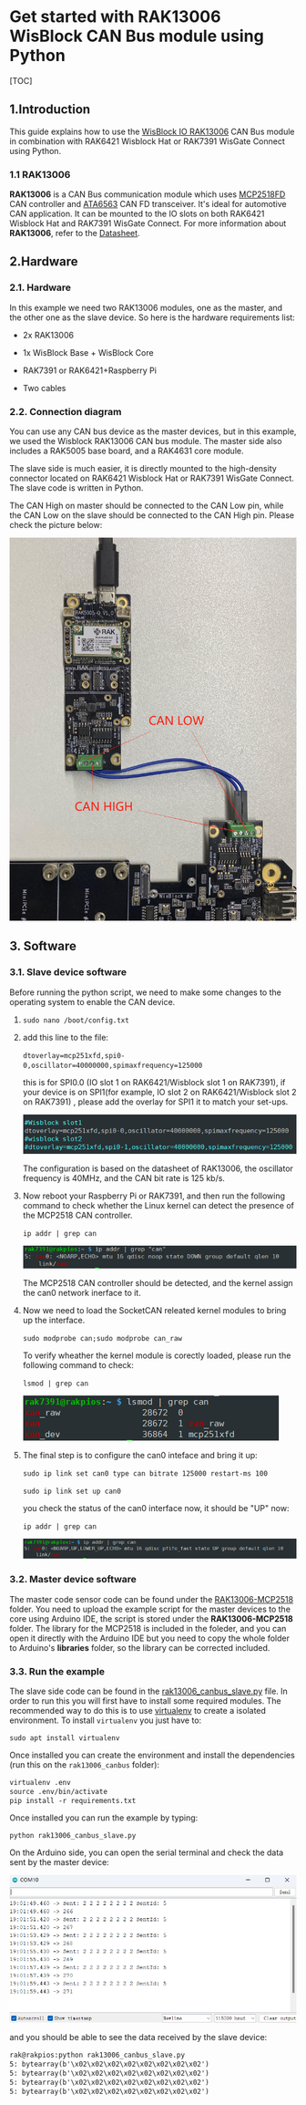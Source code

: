 # Get started with RAK13006 WisBlock CAN Bus module using Python

[TOC]

## 1.Introduction

This guide explains how to use the [WisBlock IO RAK13006](https://docs.rakwireless.com/Product-Categories/WisBlock/RAK13006/Overview/) CAN Bus module in combination with RAK6421 Wisblock Hat or RAK7391 WisGate Connect using Python. 

### 1.1 RAK13006

**RAK13006** is a CAN Bus communication module which uses [MCP2518FD](https://www.microchip.com/en-us/product/MCP2518FD) CAN controller and [ATA6563](https://www.microchip.com/en-us/product/ata6563) CAN FD transceiver. It's ideal for automotive CAN application. It can be mounted to the IO slots on both RAK6421 Wisblock Hat and RAK7391 WisGate Connect. For more information about **RAK13006**, refer to the [Datasheet](https://docs.rakwireless.com/Product-Categories/WisBlock/RAK13006/Datasheet/).

## 2.Hardware

### 2.1. Hardware

In this example we need two RAK13006 modules, one as the master, and the other one as the slave device. So here is the hardware requirements list:

- 2x RAK13006

- 1x WisBlock Base + WisBlock Core

- RAK7391 or RAK6421+Raspberry Pi

- Two cables

### 2.2. Connection diagram

You can use any CAN bus device as the master devices, but in this example, we used the Wisblock RAK13006 CAN bus module. The master side also includes a RAK5005 base board, and a RAK4631 core module.

The slave side is much easier, it is directly mounted to the high-density connector located on RAK6421 Wisblock Hat or RAK7391 WisGate Connect. The slave code is written in Python. 

The CAN High on master should be connected to the CAN Low pin, while the CAN Low on the slave should be connected to the CAN High pin. Please check the picture below:

![](assets/connection_diagram.jpg)

## 3. Software

### 3.1. Slave device software

Before running the python script, we need to make some changes to the operating system to enable the CAN device.

1. `sudo nano /boot/config.txt`

2. add this line to the file:
   
   `dtoverlay=mcp251xfd,spi0-0,oscillator=40000000,spimaxfrequency=125000`
   
   this is for SPI0.0 (IO slot 1 on RAK6421/Wisblock slot 1 on RAK7391), if your device is on SPI1(for example, IO slot 2 on RAK6421/Wisblock slot 2 on RAK7391) , please add the overlay for SPI1 it to match your set-ups.
   
   ![](assets/overlay.png)
   
   The configuration is based on the datasheet of RAK13006, the oscillator frequency is 40MHz, and the CAN bit rate is 125 kb/s.

3. Now reboot your Raspberry Pi or RAK7391, and then run the following command to check whether the Linux kernel can detect the presence of the MCP2518 CAN controller.
   
   `ip addr | grep can`
   
   ![](assets/can_down.png)
   
   The MCP2518 CAN controller should be detected, and the kernel assign the can0 network inerface to it. 

4. Now we need to load the SocketCAN releated kernel modules to bring up the interface.
   
   `sudo modprobe can;sudo modprobe can_raw`
   
   To verify wheather the kernel module is corectly loaded, please run the following command to check:
   
   `lsmod | grep can`
   
   ![](assets/load_modules.png)

5. The final step is to configure the can0 inteface and bring it up:
   
   `sudo ip link set can0 type can bitrate 125000 restart-ms 100`
   
   `sudo ip link set up can0`
   
   you check the status of the can0 interface now, it should be "UP" now:
   
   `ip addr | grep can`
   
   ![](assets/can_up.png)

### 

### 3.2. Master device software

The master code sensor code can be found under the [RAK13006-MCP2518](RAK13006-MCP2518/examples/RAK13006_CAN_Master/) folder. You need to upload the example script for the master devices to the core using Arduino IDE, the script is stored under the **RAK13006-MCP2518** folder. The library for the MCP2518 is included in the foleder, and you can open it directly with the Arduino IDE but you need to copy the whole folder to Arduino's **libraries** folder, so the library can be corrected included.

### 3.3. Run the example

The slave side code can be found in the [rak13006_canbus_slave.py](rak13006_canbus_slave.py) file. In order to run this you will first have to install some required modules. The recommended way to do this is to use [virtualenv](https://virtualenv.pypa.io/en/latest/) to create a isolated environment. To install `virtualenv` you just have to:

```
sudo apt install virtualenv
```

Once installed you can create the environment and install the dependencies (run this on the `rak13006_canbus` folder):

```
virtualenv .env
source .env/bin/activate
pip install -r requirements.txt
```

Once installed you can run the example by typing:

```
python rak13006_canbus_slave.py
```

On the Arduino side, you can open the serial terminal and check the data sent by the master device:

![](assets/CAN_master.png)

and you should be able to see the data received by the slave device:

```shell
rak@rakpios:python rak13006_canbus_slave.py 
5: bytearray(b'\x02\x02\x02\x02\x02\x02\x02\x02')
5: bytearray(b'\x02\x02\x02\x02\x02\x02\x02\x02')
5: bytearray(b'\x02\x02\x02\x02\x02\x02\x02\x02')
5: bytearray(b'\x02\x02\x02\x02\x02\x02\x02\x02')
```
